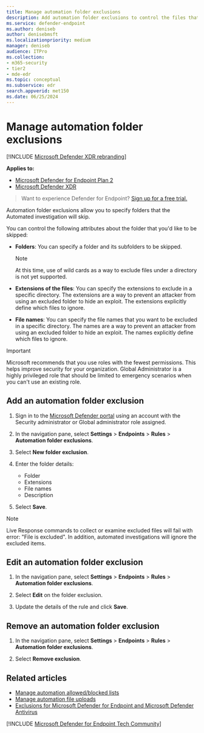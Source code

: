 ```yaml
---
title: Manage automation folder exclusions
description: Add automation folder exclusions to control the files that are excluded from an automated investigation.
ms.service: defender-endpoint
ms.author: deniseb
author: denisebmsft
ms.localizationpriority: medium
manager: deniseb
audience: ITPro
ms.collection: 
- m365-security
- tier2
- mde-edr
ms.topic: conceptual
ms.subservice: edr
search.appverid: met150
ms.date: 06/25/2024
---
```


# Manage automation folder exclusions

[!INCLUDE [Microsoft Defender XDR rebranding](../includes/microsoft-defender.md)]


**Applies to:**
- [Microsoft Defender for Endpoint Plan 2](microsoft-defender-endpoint.md)
- [Microsoft Defender XDR](/defender-xdr)

> Want to experience Defender for Endpoint? [Sign up for a free trial.](https://go.microsoft.com/fwlink/p/?linkid=2225630)

Automation folder exclusions allow you to specify folders that the Automated investigation will skip.

You can control the following attributes about the folder that you'd like to be skipped:

- **Folders**: You can specify a folder and its subfolders to be skipped.

  > [!NOTE]
  > At this time, use of wild cards as a way to exclude files under a directory is not yet supported.

- **Extensions of the files**: You can specify the extensions to exclude in a specific directory. The extensions are a way to prevent an attacker from using an excluded folder to hide an exploit. The extensions explicitly define which files to ignore.

- **File names**: You can specify the file names that you want to be excluded in a specific directory. The names are a way to prevent an attacker from using an excluded folder to hide an exploit. The names explicitly define which files to ignore.

> [!IMPORTANT]
> Microsoft recommends that you use roles with the fewest permissions. This helps improve security for your organization. Global Administrator is a highly privileged role that should be limited to emergency scenarios when you can't use an existing role.


## Add an automation folder exclusion

1. Sign in to the [Microsoft Defender portal](https://go.microsoft.com/fwlink/p/?linkid=2077139) using an account with the Security administrator or Global administrator role assigned.

2. In the navigation pane, select **Settings** \> **Endpoints** \> **Rules** \> **Automation folder exclusions**.

2. Select **New folder exclusion**.

3. Enter the folder details:

    - Folder
    - Extensions
    - File names
    - Description

4. Select **Save**.

> [!NOTE]
> Live Response commands to collect or examine excluded files will fail with error: "File is excluded". In addition, automated investigations will ignore the excluded items.

## Edit an automation folder exclusion

1. In the navigation pane, select **Settings** \> **Endpoints** \> **Rules** \> **Automation folder exclusions**.

2. Select **Edit** on the folder exclusion.

3. Update the details of the rule and click **Save**.

## Remove an automation folder exclusion

1. In the navigation pane, select **Settings** \> **Endpoints** \> **Rules** \> **Automation folder exclusions**.

2. Select **Remove exclusion**.

## Related articles

- [Manage automation allowed/blocked lists](indicators-overview.md)
- [Manage automation file uploads](manage-automation-file-uploads.md)
- [Exclusions for Microsoft Defender for Endpoint and Microsoft Defender Antivirus](defender-endpoint-antivirus-exclusions.md)

[!INCLUDE [Microsoft Defender for Endpoint Tech Community](../includes/defender-mde-techcommunity.md)]
